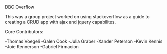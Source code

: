 DBC Overflow

This was a group project worked on using stackoverflow as a guide to creating a CRUD app with ajax and jquery capabilites.

Core Contributors:

  -Thomas Voegeli
  -Galen Cook
  -Julia Graber
  -Xander Peterson
  -Kevin Kennis
  -Joie Kennerson
  -Gabriel Firmacion